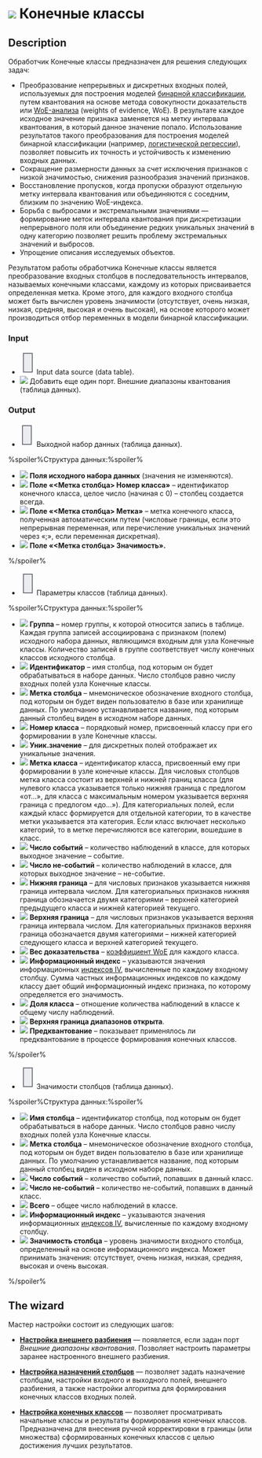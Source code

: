 # ![ ](../../images/icons/components/coarseclasses_default.svg) Конечные классы

## Description

Обработчик Конечные классы предназначен для решения следующих задач:

* Преобразование непрерывных и дискретных входных полей, используемых для построения моделей [бинарной классификации](https://wiki.loginom.ru/articles/binary-classification.html), путем квантования на основе метода совокупности доказательств или [WoE-анализа](https://wiki.loginom.ru/articles/coefficient-woe.html) (weights of evidence, WoE). В результате каждое исходное значение признака заменяется на метку интервала квантования, в который данное значение попало. Использование результатов такого преобразования для построения моделей бинарной классификации (например, [логистической регрессии](https://wiki.loginom.ru/articles/logistic-regression.html)), позволяет повысить их точность и устойчивость к изменению входных данных.
* Сокращение размерности данных за счет исключения признаков с низкой значимостью, снижения разнообразия значений признаков.
* Восстановление пропусков, когда пропуски образуют отдельную метку интервала квантования или объединяются с соседним, близким по значению WoE-индекса.
* Борьба с выбросами и экстремальными значениями — формирование меток интервала квантования при дискретизации непрерывного поля или объединение редких уникальных значений в одну категорию позволяет решить проблему экстремальных значений и выбросов.
* Упрощение описания исследуемых объектов.

Результатом работы обработчика Конечные классы является преобразование входных столбцов в последовательность интервалов, называемых конечными классами, каждому из которых присваивается определенная метка. Кроме этого, для каждого входного столбца может быть вычислен уровень значимости (отсутствует, очень низкая, низкая, средняя, высокая и очень высокая), на основе которого может производиться отбор переменных в модели бинарной классификации.

### Input

* ![ ](../../images/icons/app/node/ports/inputs/table_inactive.svg) Input data source (data table).
* ![ ](../../images/icons/app/node/ports/add/add_inactive_default.svg) Добавить еще один порт. Внешние диапазоны квантования (таблица данных).

### Output

* ![ ](../../images/icons/app/node/ports/outputs/table_inactive.svg) Выходной набор данных (таблица данных).

%spoiler%Структура данных:%spoiler%

* ![ ](../../images/icons/data-types/none_default.svg) **Поля исходного набора данных** (значения не изменяются).
* ![ ](../../images/icons/data-types/integer_default.svg) **Поле «<Метка столбца> Номер класса»** – идентификатор конечного класса, целое число (начиная с 0) – столбец создается всегда.
* ![ ](../../images/icons/data-types/string_default.svg) **Поле «<Метка столбца> Метка»** – метка конечного класса, полученная автоматическим путем (числовые границы, если это непрерывная переменная, или перечисление уникальных значений через «;», если переменная дискретная).
* ![ ](../../images/icons/data-types/float_default.svg) **Поле «<Метка столбца> Значимость».**

%/spoiler%

* ![ ](../../images/icons/app/node/ports/inputs/table_inactive.svg) Параметры классов (таблица данных).

%spoiler%Структура данных:%spoiler%

* ![ ](../../images/icons/data-types/integer_default.svg) **Группа** – номер группы, к которой относится запись в таблице. Каждая группа записей ассоциирована с признаком (полем) исходного набора данных, являющимся входным для узла Конечные классы. Количество записей в группе соответствует числу конечных классов исходного столбца.
* ![ ](../../images/icons/data-types/string_default.svg) **Идентификатор** – имя столбца, под которым он будет обрабатываться в наборе данных. Число столбцов равно числу входных полей узла Конечные классы.
* ![ ](../../images/icons/data-types/string_default.svg) **Метка столбца** – мнемоническое обозначение входного столбца, под которым он будет виден пользователю в базе или хранилище данных. По умолчанию устанавливается название, под которым данный столбец виден в исходном наборе данных.
* ![ ](../../images/icons/data-types/integer_default.svg) **Номер класса** – порядковый номер, присвоенный классу при его формировании в узле Конечные классы.
* ![ ](../../images/icons/data-types/string_default.svg) **Уник.значение** – для дискретных полей отображает их уникальные значения.
* ![ ](../../images/icons/data-types/string_default.svg) **Метка класса** – идентификатор класса, присвоенный ему при формировании в узле конечные классы. Для числовых столбцов метка класса состоит из верхней и нижней границ класса (для нулевого класса указывается только нижняя граница с предлогом «от…», для класса с максимальным номером указывается верхняя граница с предлогом «до…»). Для категориальных полей, если каждый класс формируется для отдельной категории, то в качестве метки указывается эта категория. Если класс включает несколько категорий, то в метке перечисляются все категории, вошедшие в класс.
* ![ ](../../images/icons/data-types/integer_default.svg) **Число событий** – количество наблюдений в классе, для которых выходное значение – событие.
* ![ ](../../images/icons/data-types/integer_default.svg) **Число не-событий** – количество наблюдений в классе, для которых выходное значение – не-событие.
* ![ ](../../images/icons/data-types/variant_default.svg) **Нижняя граница** – для числовых признаков указывается нижняя граница интервала числом. Для категориальных признаков нижняя граница обозначается двумя категориями – верхней категорией предыдущего класса и нижней категорией текущего.
* ![ ](../../images/icons/data-types/variant_default.svg) **Верхняя граница** – для числовых признаков указывается верхняя граница интервала числом. Для категориальных признаков верхняя граница обозначается двумя категориями – нижней категорией следующего класса и верхней категорией текущего.
* ![ ](../../images/icons/data-types/float_default.svg) **Вес доказательства** – [коэффициент WoE](https://wiki.loginom.ru/articles/coefficient-woe.html) для каждого класса.
* ![ ](../../images/icons/data-types/float_default.svg) **Информационный индекс** – указываются значения информационных [индексов IV](https://wiki.loginom.ru/articles/coefficient-iv.html), вычисленные по каждому входному столбцу. Сумма частных информационных индексов по каждому классу дает общий информационный индекс признака, по которому определяется его значимость.
* ![ ](../../images/icons/data-types/float_default.svg) **Доля класса** – отношение количества наблюдений в классе к общему числу наблюдений.
* ![ ](../../images/icons/data-types/boolean_default.svg) **Верхняя граница диапазонов открыта**.
* ![ ](../../images/icons/data-types/boolean_default.svg) **Предквантование** – показывает применялось ли предквантование в процессе формирования конечных классов.

%/spoiler%

* ![ ](../../images/icons/app/node/ports/inputs/table_inactive.svg) Значимости столбцов (таблица данных).

%spoiler%Структура данных:%spoiler%

* ![ ](../../images/icons/data-types/string_default.svg) **Имя столбца** – идентификатор столбца, под которым он будет обрабатываться в наборе данных. Число столбцов равно числу входных полей узла Конечные классы.
* ![ ](../../images/icons/data-types/string_default.svg) **Метка столбца** – мнемоническое обозначение входного столбца, под которым он будет виден пользователю в базе или хранилище данных. По умолчанию устанавливается название, под которым данный столбец виден в исходном наборе данных.
* ![ ](../../images/icons/data-types/integer_default.svg) **Число событий** – количество событий, попавших в данный класс.
* ![ ](../../images/icons/data-types/integer_default.svg) **Число не-событий** – количество не-событий, попавших в данный класс.
* ![ ](../../images/icons/data-types/integer_default.svg) **Всего** – общее число наблюдений в классе.
* ![ ](../../images/icons/data-types/float_default.svg) **Информационный индекс** – указываются значения информационных [индексов IV](https://wiki.loginom.ru/articles/coefficient-iv.html), вычисленные по каждому входному столбцу.
* ![ ](../../images/icons/data-types/string_default.svg) **Значимость столбца** – уровень значимости входного столбца, определенный на основе информационного индекса. Может принимать значения: отсутствует, очень низкая, низкая, средняя, высокая и очень высокая.

%/spoiler%

## The wizard

Мастер настройки состоит из следующих шагов:

* **[Настройка внешнего разбиения](./fine-classes/configuring-an-external-partition.md)** — появляется, если задан порт *Внешние диапазоны квантования*. Позволяет настроить параметры заранее настроенного внешнего разбиения.

* **[Настройка назначений столбцов](./fine-classes/configure-column-assignments.md)** — позволяет задать назначение столбцам, настройки входного и выходного полей, внешнего разбиения, а также настройки алгоритма для формирования конечных классов входных полей.

* **[Настройка конечных классов](./fine-classes/configuring-the-finite-classes.md)** — позволяет просматривать начальные классы и результаты формирования конечных классов. Предназначена для внесения ручной корректировки в границы (или множества) сформированных конечных классов с целью достижения лучших результатов.
